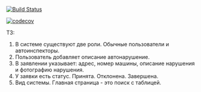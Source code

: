 
[![Build Status](https://app.travis-ci.com/evgenkolesman/CarAccidentApp.svg?branch=master)](https://app.travis-ci.com/github/evgenkolesman/CarAccidentApp)

[![codecov](https://codecov.io/gh/evgenkolesman/CarAccidentApp/branch/master/graph/badge.svg?token=YWKWDHCLJY)](https://codecov.io/gh/evgenkolesman/CarAccidentApp)


ТЗ:

1. В системе существуют две роли. Обычные пользователи и автоинспекторы.
2. Пользователь добавляет описание автонарушение.
3. В заявлении указывает: адрес, номер машины, описание нарушения и фотографию нарушения.
4. У заявки есть статус. Принята. Отклонена. Завершена.
5. Вид системы. Главная страница - это поиск с таблицей.


